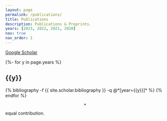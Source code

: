 ```yaml
---
layout: page
permalink: /publications/
title: Publications
description: Publications & Preprints.
years: [2023, 2022, 2021, 2020]
nav: true
nav_order: 1
---
```


[Google Scholar](https://scholar.google.com/citations?user=EO595aMAAAAJ)

<!-- _pages/publications.md -->
<div class="publications">

{%- for y in page.years %}
  <h2 class="year">{{y}}</h2>
  {% bibliography -f {{ site.scholar.bibliography }} -q @*[year={{y}}]* %}
{% endfor %}

</div>

$$*$$ equal contribution.

